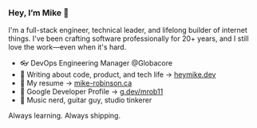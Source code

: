### Hey, I’m Mike 👋

I'm a full-stack engineer, technical leader, and lifelong builder of internet things. I've been crafting software professionally for 20+ years, and I still love the work—even when it's hard.

- 👓 DevOps Engineering Manager @Globacore
- 📝 Writing about code, product, and tech life → [heymike.dev](https://heymike.dev)
- 📄 My resume → [mike-robinson.ca](https://mike-robinson.ca)
- 🤖 Google Developer Profile → [g.dev/mrob11](https://g.dev/mrob11)
- 🎸 Music nerd, guitar guy, studio tinkerer

Always learning. Always shipping.
